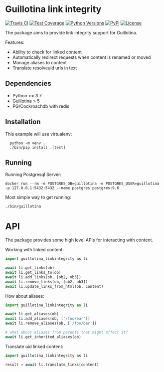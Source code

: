 # Guillotina link integrity

[![Travis CI](https://travis-ci.org/guillotinaweb/guillotina_linkintegrity.svg?branch=master)](https://travis-ci.org/guillotinaweb/guillotina_linkintegrity)
[![Test Coverage](https://codecov.io/gh/guillotinaweb/guillotina_linkintegrity/branch/master/graph/badge.svg)](https://codecov.io/gh/guillotinaweb/guillotina_linkintegrity/branch/master)
[![Python Versions](https://img.shields.io/pypi/pyversions/guillotina_linkintegrity.svg)](https://pypi.python.org/pypi/guillotina_linkintegrity/)
[![PyPi](https://img.shields.io/pypi/v/guillotina_linkintegrity.svg)](https://pypi.python.org/pypi/guillotina_linkintegrity)
[![License](https://img.shields.io/pypi/l/guillotina_linkintegrity.svg)](https://pypi.python.org/pypi/guillotina_linkintegrity/)


The package aims to provide link integrity support for Guillotina.

Features:
- Ability to check for linked content
- Automatically redirect requests when content is renamed or moved
- Manage aliases to content
- Translate resolveuid urls in text


## Dependencies

- Python >= 3.7
- Guillotina > 5
- PG/Cockroachdb with redis


## Installation

This example will use virtualenv:

```
  python -m venv .
  ./bin/pip install .[test]
```


## Running

Running Postgresql Server:

```
docker run --rm -e POSTGRES_DB=guillotina -e POSTGRES_USER=guillotina -p 127.0.0.1:5432:5432 --name postgres postgres:9.6
```


Most simple way to get running:

```
./bin/guillotina
```


# API

The package provides some high level APIs for interacting with content.

Working with linked content:

```python
import guillotina_linkintegrity as li

await li.get_links(ob)
await li.get_links_to(ob)
await li.add_links(ob, [ob2, ob3])
await li.remove_links(ob, [ob2, ob3])
await li.update_links_from_html(ob, content)
```

How about aliases:

```python
import guillotina_linkintegrity as li

await li.get_aliases(ob)
await li.add_aliases(ob, ['/foo/bar'])
await li.remove_aliases(ob, ['/foo/bar'])

# what about aliases from parents that might affect it?
await li.get_inherited_aliases(ob)
```

Translate uid linked content:

```python
import guillotina_linkintegrity as li

result = await li.translate_links(content)
```
